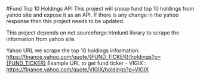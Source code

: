 #Fund Top 10 Holdings API
This project will snoop fund top 10 holdings from yahoo site and expose it as an API. If there is any change in the yahoo response then this project needs to be updated.


This project depends on net.sourceforge.htmlunit library to scrape the information from yahoo site. 

Yahoo URL we scrape the top 10 holdings information: https://finance.yahoo.com/quote/{FUND_TICKER}/holdings?p={FUND_TICKER}
Example URL to get fund ticker - VIGIX :  https://finance.yahoo.com/quote/VIGIX/holdings?p=VIGIX